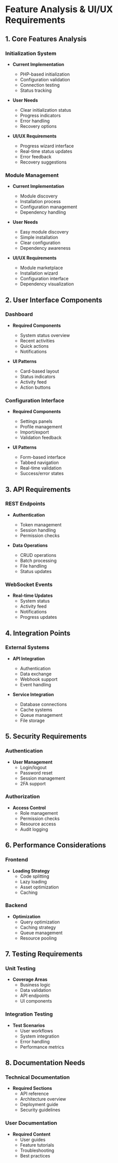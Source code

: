 # Feature Analysis & UI/UX Requirements

## 1. Core Features Analysis

### Initialization System
- **Current Implementation**
  - PHP-based initialization
  - Configuration validation
  - Connection testing
  - Status tracking

- **User Needs**
  - Clear initialization status
  - Progress indicators
  - Error handling
  - Recovery options

- **UI/UX Requirements**
  - Progress wizard interface
  - Real-time status updates
  - Error feedback
  - Recovery suggestions

### Module Management
- **Current Implementation**
  - Module discovery
  - Installation process
  - Configuration management
  - Dependency handling

- **User Needs**
  - Easy module discovery
  - Simple installation
  - Clear configuration
  - Dependency awareness

- **UI/UX Requirements**
  - Module marketplace
  - Installation wizard
  - Configuration interface
  - Dependency visualization

## 2. User Interface Components

### Dashboard
- **Required Components**
  - System status overview
  - Recent activities
  - Quick actions
  - Notifications

- **UI Patterns**
  - Card-based layout
  - Status indicators
  - Activity feed
  - Action buttons

### Configuration Interface
- **Required Components**
  - Settings panels
  - Profile management
  - Import/export
  - Validation feedback

- **UI Patterns**
  - Form-based interface
  - Tabbed navigation
  - Real-time validation
  - Success/error states

## 3. API Requirements

### REST Endpoints
- **Authentication**
  - Token management
  - Session handling
  - Permission checks

- **Data Operations**
  - CRUD operations
  - Batch processing
  - File handling
  - Status updates

### WebSocket Events
- **Real-time Updates**
  - System status
  - Activity feed
  - Notifications
  - Progress updates

## 4. Integration Points

### External Systems
- **API Integration**
  - Authentication
  - Data exchange
  - Webhook support
  - Event handling

- **Service Integration**
  - Database connections
  - Cache systems
  - Queue management
  - File storage

## 5. Security Requirements

### Authentication
- **User Management**
  - Login/logout
  - Password reset
  - Session management
  - 2FA support

### Authorization
- **Access Control**
  - Role management
  - Permission checks
  - Resource access
  - Audit logging

## 6. Performance Considerations

### Frontend
- **Loading Strategy**
  - Code splitting
  - Lazy loading
  - Asset optimization
  - Caching

### Backend
- **Optimization**
  - Query optimization
  - Caching strategy
  - Queue management
  - Resource pooling

## 7. Testing Requirements

### Unit Testing
- **Coverage Areas**
  - Business logic
  - Data validation
  - API endpoints
  - UI components

### Integration Testing
- **Test Scenarios**
  - User workflows
  - System integration
  - Error handling
  - Performance metrics

## 8. Documentation Needs

### Technical Documentation
- **Required Sections**
  - API reference
  - Architecture overview
  - Deployment guide
  - Security guidelines

### User Documentation
- **Required Content**
  - User guides
  - Feature tutorials
  - Troubleshooting
  - Best practices 
